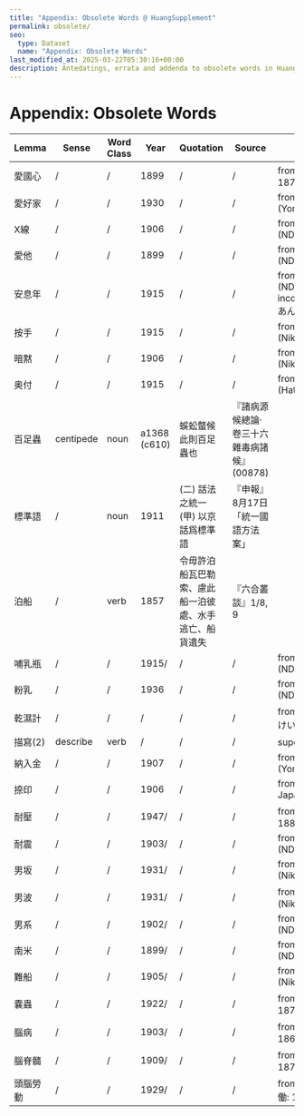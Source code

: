 ```yaml
---
title: "Appendix: Obsolete Words @ HuangSupplement"
permalink: obsolete/
seo:
  type: Dataset
  name: "Appendix: Obsolete Words"
last_modified_at: 2025-03-22T05:30:16+00:00
description: Antedatings, errata and addenda to obsolete words in Huang He-ch'ing's lexicon
---
```

# Appendix: Obsolete Words

<!-- Anything not in the table must be before this comment. -->

Lemma|Sense|Word Class|Year|Quotation|Source|Note
---|---|---|---|---|---|---
愛國心|/|/|1899|/|/|from Japanese: 愛国心　1874 (Yomidasu)
愛好家|/|/|1930|/|/|from Japanese: 1877 (Yomidasu)
X線|/|/|1906|/|/|from Japanese: 1896 (NDL)
愛他|/|/|1899|/|/|from Japanese: 1878 (NDL)
安息年|/|/|1915|/|/|from Japanese: 1885 (NDL); Kana reading is incorrect -- should be あんそくねん
按手|/|/|1915|/|/|from Japanese: 1880 (Nikkoku)
暗黙|/|/|1906|/|/|from Japanese: 1886 (Nikkoku)
奥付|/|/|1915|/|/|from Japanese: c1893 (HathiTrust)
百足蟲|centipede|noun|a1368 (c610)|蜈蚣螫候 此則百足蟲也|『諸病源候總論·卷三十六雜毒病諸候』(00878)|
標準語|/|noun|1911|(二) 話法之統一 (甲) 以京話爲標準語|『申報』8月17日「統一國語方法案」|
泊船|/|verb|1857|令毋許泊船瓦巴勒索、慮此船一泊彼處、水手逃亡、船貨遺失|『六合叢談』1/8, 9|
哺乳瓶|/|/|1915/|/|/|from Japanese: 1884 (NDL)
粉乳|/|/|1936|/|/|from Japanese: 1877 (NDL)
乾濕計|/|/|/|/|/|from 乾湿計 (かんしつ‐けい)
描寫(2)|describe|verb|/|/|/|superseded by [描述](https://t18d.github.io/HuangSupplement/#:~:text=描述)
納入金|/|/|1907|/|/|from Japanese: 1880 (Yomidasu)
捺印|/|/|1906|/|/|from Japanese:794(Nikkoku)
耐壓|/|/|1947/|/|/|from Japanese 耐圧: 1886 (Hathi)
耐震|/|/|1903/|/|/|from Japanese: a1891 (NDL/Yomidasu)
男坂|/|/|1931/|/|/|from Japanese: 1717 (Nikkoku)
男波|/|/|1931/|/|/|from Japanese: 1140頃 (Nikkoku)
男系|/|/|1902/|/|/|from Japanese: 1873 (NDL)
南米|/|/|1899/|/|/|from Japanese: 1870 (NDL)
難船|/|/|1905/|/|/|from Japanese: 1782 (Nikkoku)
嚢蟲|/|/|1922/|/|/|from Japanese 嚢虫: 1870 (NDL)
腦病|/|/|1903/|/|/|from Japanese 脳病: 1869 (NDL)
腦脊髓|/|/|1909/|/|/|from Japanese 脳脊髄: 1870 (NDL)
頭腦勞動|/|/|1929/|/|/|from Japanese 頭脳労働: 1902 (NDL)
